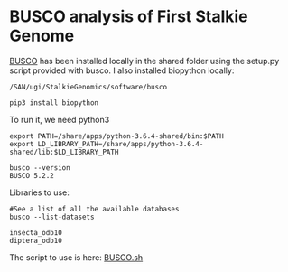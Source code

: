# BUSCO analysis of First Stalkie Genome


[BUSCO](https://busco.ezlab.org/busco_userguide.html) has been installed locally in the shared folder using the setup.py script provided with busco. I also installed biopython locally: 


```
/SAN/ugi/StalkieGenomics/software/busco

pip3 install biopython
```

To run it, we need python3
```
export PATH=/share/apps/python-3.6.4-shared/bin:$PATH
export LD_LIBRARY_PATH=/share/apps/python-3.6.4-shared/lib:$LD_LIBRARY_PATH

busco --version
BUSCO 5.2.2
```

Libraries to use: 
```
#See a list of all the available databases
busco --list-datasets

insecta_odb10
diptera_odb10
```

The script to use is here: [BUSCO.sh](https://github.com/alexjvr1/Stalkies/blob/main/Scripts/BUSCO.sh)


